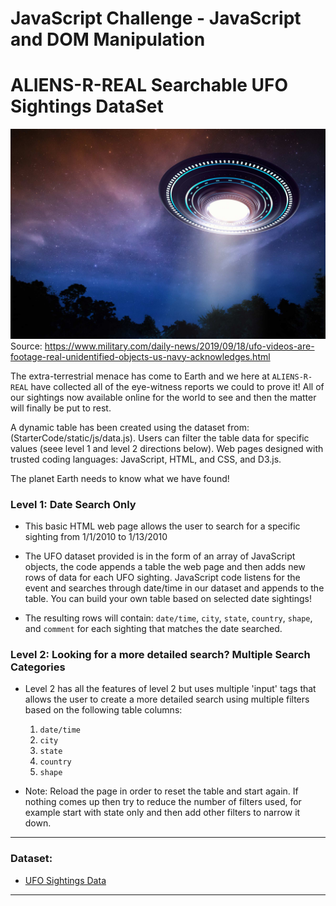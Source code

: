 # JavaScript Challenge - JavaScript and DOM Manipulation

# ALIENS-R-REAL Searchable UFO Sightings DataSet

![UFOs](/UFO_2400.jpg)Source: https://www.military.com/daily-news/2019/09/18/ufo-videos-are-footage-real-unidentified-objects-us-navy-acknowledges.html 

The extra-terrestrial menace has come to Earth and we here at `ALIENS-R-REAL` have collected all of the eye-witness reports we could to prove it! All of our sightings now available online for the world to see and then the matter will finally be put to rest.

A dynamic table has been created using the dataset from: (StarterCode/static/js/data.js). Users can filter the table data for specific values (seee level 1 and level 2 directions below). Web pages designed with trusted coding languages: JavaScript, HTML, and CSS, and D3.js.

The planet Earth needs to know what we have found!

### Level 1: Date Search Only

* This basic HTML web page allows the user to search for a specific sighting from 1/1/2010 to 1/13/2010

* The UFO dataset provided is in the form of an array of JavaScript objects, the code appends a table the web page and then adds new rows of data for each UFO sighting.  JavaScript code listens for the event and searches through date/time in our dataset and appends to the table. You can build your own table based on selected date sightings!

* The resulting rows will contain: `date/time`, `city`, `state`, `country`, `shape`, and `comment` for each sighting that matches the date searched.

### Level 2: Looking for a more detailed search?  Multiple Search Categories

* Level 2 has all the features of level 2 but uses multiple 'input' tags that allows the user to create a more detailed search using multiple filters based on the following table columns:
  1. `date/time`
  2. `city`
  3. `state`
  4. `country`
  5. `shape`

* Note: Reload the page in order to reset the table and start again.  If nothing comes up then try to reduce the number of filters used, for example start with state only and then add other filters to narrow it down. 

- - -

### Dataset:

* [UFO Sightings Data](StarterCode/static/js/data.js)

- - -